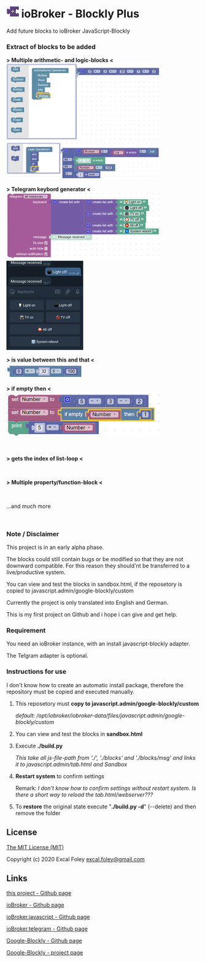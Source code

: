 # ![Logo](admin/blockly-plus.png) ioBroker - Blockly Plus
Add future blocks to ioBroker JavaScript-Blockly

### Extract of blocks to be added

**> Multiple arithmetic- and logic-blocks <**<br/>
<img src="images/multiplex_arith.png" alt="" width="400"/><br/>
<img src="images/multiplex_logic.png" alt="" width="400"/>

**> Telegram keybord generator <**<br/>
<img src="images/telegram_keyboard.png" alt="" width="400"/>
<img src="images/telegram_keyboard2.png" alt="" width="200"/>

**> is value between this and that <**<br/>
<img src="images/logic_between.png" alt="" width="200"/>

**> if empty then <**<br/>
<img src="images/logic_ifEmpty.png" alt="" width="400"/>

<br/>

**> gets the index of list-loop <**

<br/>

**> Multiple property/function-block <**

<br/>

...and much more

<br/>

### Note / Disclaimer

This project is in an early alpha phase.

The blocks could still contain bugs or be modified so that they are not downward compatible. For this reason they should'nt be transferred to a live/productive system.

You can view and test the blocks in sandbox.html, if the reposetory is copied to javascript.admin/google-blockly/custom

Currently the project is only translated into English and German.

This is my first project on Github and i hope i can give and get help.

### Requirement

You need an ioBroker instance, with an install javascript-blockly adapter.

The Telgram adapter is optional.


### Instructions for use

I don't know how to create an automatic install package, therefore the repository must be copied and executed manually.

1. This reposetory must **copy to javascript.admin/google-blockly/custom**

   *default: /opt/iobroker/iobroker-data/files/javascript.admin/google-blockly/custom*

2. You can view and test the blocks in **sandbox.html**

3. Execute **./build.py**

   *This take all js-file-path from './', './blocks' and './blocks/msg' and links it to javascript.admin/tab.html and Sandbox*

4. **Restart system** to confirm settings

   Remark: *I don't know how to confirm settings without restart system. Is there a short way to reload the tab.html/webserver???*

5. To **restore** the original state execute "**./build.py -d**" (--delete) and then remove the folder

## License
[The MIT License (MIT)](https://github.com/excal-foley/ioBroker.blockly-plus/blob/master/LICENSE)

Copyright (c) 2020 Excal Foley <excal.foley@gmail.com>

## Links
[this project - Github page](https://github.com/excal-foley/iobroker-blockly-custom)

[ioBroker - Github page](https://github.com/ioBroker/ioBroker)

[ioBroker.javascript - Github page](https://github.com/ioBroker/ioBroker.javascript)

[ioBroker.telegram - Github page](https://github.com/iobroker-community-adapters/ioBroker.telegram)

[Google-Blockly - Github page](https://github.com/google/blockly)

[Google-Blockly - project page](https://developers.google.com/blockly/)
